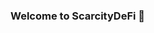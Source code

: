 ### Welcome to ScarcityDeFi 👋

<!--
**scarcitydefi/ScarcityDeFi** is a ✨ _special_ ✨ repository because its `README.md` (this file) appears on your GitHub profile.

Welcome to ScarcityDeFi
Let's build a community owned decentralized protocol. 
